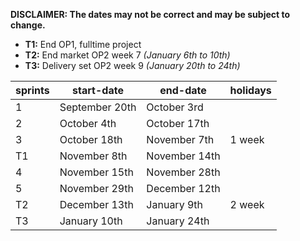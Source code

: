 **DISCLAIMER: The dates may not be correct and may be subject to change.**

*  **T1:** End OP1, fulltime project
*  **T2:** End market OP2 week 7 *(January 6th to 10th)*
*  **T3:** Delivery set OP2 week 9 *(January 20th to 24th)*

| sprints | start-date | end-date | holidays |
| ------ | ------ | ------ | ------ |
| 1 | September 20th | October 3rd | |
| 2 | October 4th | October 17th | |
| 3 | October 18th | November 7th | 1 week |
| T1 | November 8th | November 14th | |
| 4 | November 15th | November 28th | |
| 5 | November 29th | December 12th | |
| T2 | December 13th | January 9th | 2 week |
| T3 | January 10th | January 24th | |
